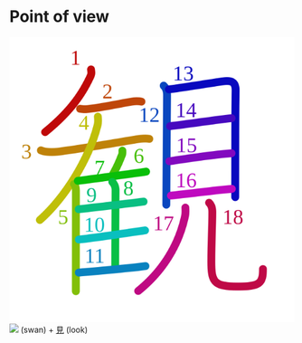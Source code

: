 # Point of view
![観](../kanji-colorize/89b3.svg)
![](http://www.kanjidamage.com/assets/radsmall/swan-c00ffd0d966f84e5ec6c22520608a7f90414b909c9f5b7fd2a9e2a81ad16850e.jpg) (swan) + [見](見.md) (look) 